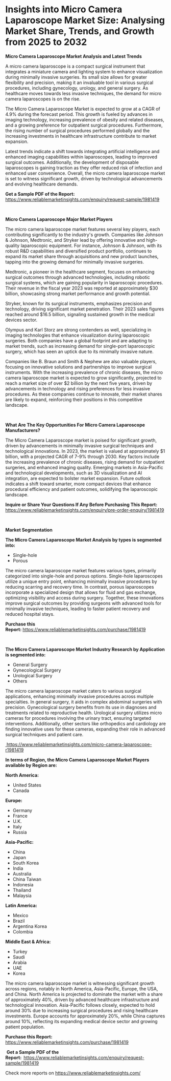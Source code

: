 <p><h1>Insights into Micro Camera Laparoscope Market Size: Analysing Market Share, Trends, and Growth from 2025 to 2032</h1></p><p><strong>Micro Camera Laparoscope Market Analysis and Latest Trends</strong></p>
<p><p>A micro camera laparoscope is a compact surgical instrument that integrates a miniature camera and lighting system to enhance visualization during minimally invasive surgeries. Its small size allows for greater flexibility and precision, making it an invaluable tool in various surgical procedures, including gynecology, urology, and general surgery. As healthcare moves towards less invasive techniques, the demand for micro camera laparoscopes is on the rise.</p><p>The Micro Camera Laparoscope Market is expected to grow at a CAGR of 4.9% during the forecast period. This growth is fueled by advances in imaging technology, increasing prevalence of obesity and related diseases, and a growing preference for outpatient surgical procedures. Furthermore, the rising number of surgical procedures performed globally and the increasing investments in healthcare infrastructure contribute to market expansion. </p><p>Latest trends indicate a shift towards integrating artificial intelligence and enhanced imaging capabilities within laparoscopes, leading to improved surgical outcomes. Additionally, the development of disposable laparoscopes is gaining traction as they offer reduced risk of infection and enhanced user convenience. Overall, the micro camera laparoscope market is set to witness significant growth, driven by technological advancements and evolving healthcare demands.</p></p>
<p><strong>Get a Sample PDF of the Report:&nbsp;</strong> <a href="https://www.reliablemarketinsights.com/enquiry/request-sample/1981419?utm_campaign=2197&utm_medium=2&utm_source=Github&utm_content=ia&utm_term=05032025&utm_id=micro-camera-laparoscope">https://www.reliablemarketinsights.com/enquiry/request-sample/1981419</a></p>
<p>&nbsp;</p>
<p><strong>Micro Camera Laparoscope Major Market Players</strong></p>
<p><p>The micro camera laparoscope market features several key players, each contributing significantly to the industry's growth. Companies like Johnson & Johnson, Medtronic, and Stryker lead by offering innovative and high-quality laparoscopic equipment. For instance, Johnson & Johnson, with its robust R&D capabilities and diversified product portfolio, continues to expand its market share through acquisitions and new product launches, tapping into the growing demand for minimally invasive surgeries.</p><p>Medtronic, a pioneer in the healthcare segment, focuses on enhancing surgical outcomes through advanced technologies, including robotic surgical systems, which are gaining popularity in laparoscopic procedures. Their revenue in the fiscal year 2023 was reported at approximately $30 billion, showcasing strong market performance and growth potential.</p><p>Stryker, known for its surgical instruments, emphasizes precision and technology, driving significant market penetration. Their 2023 sales figures reached around $16.5 billion, signaling sustained growth in the medical devices sector.</p><p>Olympus and Karl Storz are strong contenders as well, specializing in imaging technologies that enhance visualization during laparoscopic surgeries. Both companies have a global footprint and are adapting to market trends, such as increasing demand for single-port laparoscopic surgery, which has seen an uptick due to its minimally invasive nature.</p><p>Companies like B. Braun and Smith & Nephew are also valuable players, focusing on innovative solutions and partnerships to improve surgical instruments. With the increasing prevalence of chronic diseases, the micro camera laparoscope market is expected to grow significantly, projected to reach a market size of over $2 billion by the next five years, driven by advancements in technology and rising preferences for less invasive procedures. As these companies continue to innovate, their market shares are likely to expand, reinforcing their positions in this competitive landscape.</p></p>
<p>&nbsp;</p>
<p><strong>What Are The Key Opportunities For Micro Camera Laparoscope Manufacturers?</strong></p>
<p><p>The Micro Camera Laparoscope market is poised for significant growth, driven by advancements in minimally invasive surgical techniques and technological innovations. In 2023, the market is valued at approximately $1 billion, with a projected CAGR of 7-9% through 2030. Key factors include the increasing prevalence of chronic diseases, rising demand for outpatient surgeries, and enhanced imaging quality. Emerging markets in Asia-Pacific and technological developments, such as 3D visualization and AI integration, are expected to bolster market expansion. Future outlook indicates a shift toward smarter, more compact devices that enhance procedural efficiency and patient outcomes, solidifying the laparoscopic landscape.</p></p>
<p><strong>Inquire or Share Your Questions If Any Before Purchasing This Report:</strong> <a href="https://www.reliablemarketinsights.com/enquiry/pre-order-enquiry/1981419?utm_campaign=2197&utm_medium=2&utm_source=Github&utm_content=ia&utm_term=05032025&utm_id=micro-camera-laparoscope">https://www.reliablemarketinsights.com/enquiry/pre-order-enquiry/1981419</a></p>
<p>&nbsp;</p>
<p><strong>Market Segmentation</strong></p>
<p><strong>The Micro Camera Laparoscope Market Analysis by types is segmented into:</strong></p>
<p><ul><li>Single-hole</li><li>Porous</li></ul></p>
<p><p>The micro camera laparoscope market features various types, primarily categorized into single-hole and porous options. Single-hole laparoscopes utilize a unique entry point, enhancing minimally invasive procedures by reducing scarring and recovery time. In contrast, porous laparoscopes incorporate a specialized design that allows for fluid and gas exchange, optimizing visibility and access during surgery. Together, these innovations improve surgical outcomes by providing surgeons with advanced tools for minimally invasive techniques, leading to faster patient recovery and reduced hospital stays.</p></p>
<p><strong>Purchase this Report:&nbsp;</strong><a href="https://www.reliablemarketinsights.com/purchase/1981419?utm_campaign=2197&utm_medium=2&utm_source=Github&utm_content=ia&utm_term=05032025&utm_id=micro-camera-laparoscope">https://www.reliablemarketinsights.com/purchase/1981419</a></p>
<p>&nbsp;</p>
<p><strong>The Micro Camera Laparoscope Market Industry Research by Application is segmented into:</strong></p>
<p><ul><li>General Surgery</li><li>Gynecological Surgery</li><li>Urological Surgery</li><li>Others</li></ul></p>
<p><p>The micro camera laparoscope market caters to various surgical applications, enhancing minimally invasive procedures across multiple specialties. In general surgery, it aids in complex abdominal surgeries with precision. Gynecological surgery benefits from its use in diagnoses and treatments related to reproductive health. Urological surgery utilizes micro cameras for procedures involving the urinary tract, ensuring targeted interventions. Additionally, other sectors like orthopedics and cardiology are finding innovative uses for these cameras, expanding their role in advanced surgical techniques and patient care.</p></p>
<p><a href="https://www.reliablemarketinsights.com/micro-camera-laparoscope-r1981419?utm_campaign=2197&utm_medium=2&utm_source=Github&utm_content=ia&utm_term=05032025&utm_id=micro-camera-laparoscope">&nbsp;https://www.reliablemarketinsights.com/micro-camera-laparoscope-r1981419</a></p>
<p><strong>In terms of Region, the Micro Camera Laparoscope Market Players available by Region are:</strong></p>
<p>
    <p> <strong> North America: </strong>
        <ul>
            <li>United States</li>
            <li>Canada</li>
        </ul>
        </p> 
    <p> <strong> Europe: </strong>
        <ul>
            <li>Germany</li>
            <li>France</li>
            <li>U.K.</li>
            <li>Italy</li>
            <li>Russia</li>
        </ul>
        </p> 
    <p> <strong> Asia-Pacific: </strong>
        <ul>
            <li>China</li>
            <li>Japan</li>
            <li>South Korea</li>
            <li>India</li>
            <li>Australia</li>
            <li>China Taiwan</li>
            <li>Indonesia</li>
            <li>Thailand</li>
            <li>Malaysia</li>
        </ul>
        </p> 
    <p> <strong> Latin America: </strong>
        <ul>
            <li>Mexico</li>
            <li>Brazil</li>
            <li>Argentina Korea</li>
            <li>Colombia</li>
        </ul>
        </p> 
    <p> <strong> Middle East & Africa: </strong>
        <ul>
            <li>Turkey</li>
            <li>Saudi</li>
            <li>Arabia</li>
            <li>UAE</li>
            <li>Korea</li>
        </ul>
    </p>
    </p>
<p><p>The micro camera laparoscope market is witnessing significant growth across regions, notably in North America, Asia-Pacific, Europe, the USA, and China. North America is projected to dominate the market with a share of approximately 40%, driven by advanced healthcare infrastructure and technological innovation. Asia-Pacific follows closely, expected to hold around 30% due to increasing surgical procedures and rising healthcare investments. Europe accounts for approximately 20%, while China captures around 10%, reflecting its expanding medical device sector and growing patient population.</p></p>
<p><strong>Purchase this Report: </strong><a href="https://www.reliablemarketinsights.com/purchase/1981419?utm_campaign=2197&utm_medium=2&utm_source=Github&utm_content=ia&utm_term=05032025&utm_id=micro-camera-laparoscope">https://www.reliablemarketinsights.com/purchase/1981419</a></p>
<p>&nbsp;<strong>Get a Sample PDF of the Report:&nbsp;&nbsp;</strong><a href="https://www.reliablemarketinsights.com/enquiry/request-sample/1981419?utm_campaign=2197&utm_medium=2&utm_source=Github&utm_content=ia&utm_term=05032025&utm_id=micro-camera-laparoscope">https://www.reliablemarketinsights.com/enquiry/request-sample/1981419</a></p>
<p><strong></strong></p>
<p>Check more reports on <a href="https://www.reliablemarketinsights.com/?utm_campaign=2197&utm_medium=2&utm_source=Github&utm_content=ia&utm_term=05032025&utm_id=micro-camera-laparoscope">https://www.reliablemarketinsights.com/</a></p>